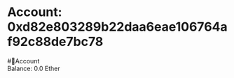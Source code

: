 
Account: 0xd82e803289b22daa6eae106764af92c88de7bc78
===================================================
  
#📜Account  
Balance: 0.0 Ether
